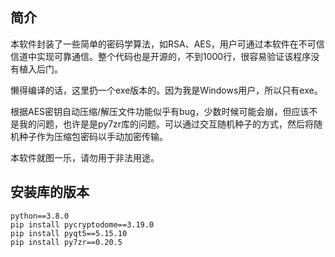 



## 简介

本软件封装了一些简单的密码学算法，如RSA、AES，用户可通过本软件在不可信信道中实现可靠通信。整个代码也是开源的，不到1000行，很容易验证该程序没有植入后门。

懒得编译的话，这里扔一个exe版本的。因为我是Windows用户，所以只有exe。

根据AES密钥自动压缩/解压文件功能似乎有bug，少数时候可能会崩，但应该不是我的问题，也许是是py7zr库的问题。可以通过交互随机种子的方式，然后将随机种子作为压缩包密码以手动加密传输。

本软件就图一乐，请勿用于非法用途。



## 安装库的版本

```
python==3.8.0
pip install pycryptodome==3.19.0
pip install pyqt5==5.15.10
pip install py7zr==0.20.5
```



